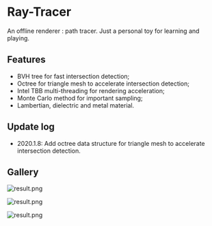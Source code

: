 # Ray-Tracer

An offline renderer : path tracer. Just a personal toy for learning and playing.




## Features

- BVH tree for fast intersection detection;
- Octree for triangle mesh to accelerate intersection detection;
- Intel TBB multi-threading for rendering acceleration; 
- Monte Carlo method for important sampling; 
- Lambertian, dielectric and metal material.  



## Update log

- 2020.1.8: Add octree data structure for triangle mesh to accelerate intersection detection.



## Gallery

![result.png](https://github.com/ZeusYang/Ray-Tracer/blob/master/picture/ret1.png)

![result.png](https://github.com/ZeusYang/Ray-Tracer/blob/master/picture/ret2.png)

![result.png](https://github.com/ZeusYang/Ray-Tracer/blob/master/picture/ret3.png)
